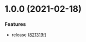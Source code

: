 # 1.0.0 (2021-02-18)


### Features

* release ([821319f](https://github.com/martinstark/throttle-ts/commit/821319f5e5a40353db14e875158abb11538c280c))
